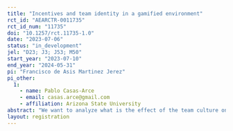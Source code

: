 ```yaml
---
title: "Incentives and team identity in a gamified environment"
rct_id: "AEARCTR-0011735"
rct_id_num: "11735"
doi: "10.1257/rct.11735-1.0"
date: "2023-07-06"
status: "in_development"
jel: "D23; J3; J53; M50"
start_year: "2023-07-10"
end_year: "2024-05-31"
pi: "Francisco de Asis Martinez Jerez"
pi_other:
  1:
    - name: Pablo Casas-Arce
    - email: casas.arce@gmail.com
    - affiliation: Arizona State University
abstract: "We want to analyze what is the effect of the team culture on the effectiveness of incentive systems and how the use of team incentives impact individual productivity and team culture."
layout: registration
---
```



